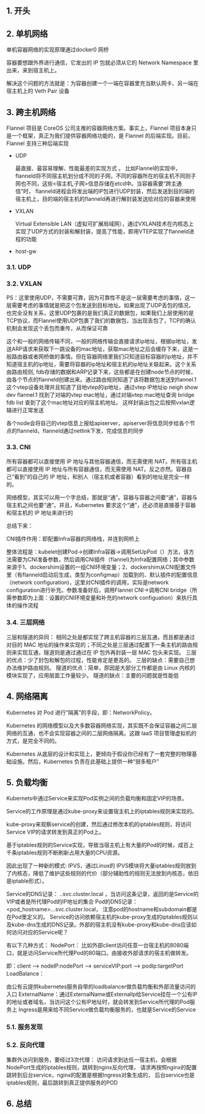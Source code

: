## 1. 开头



## 2. 单机网络

单机容器网络的实现原理通过docker0 网桥

容器要想跟外界进行通信，它发出的 IP 包就必须从它的 Network Namespace 里出来，来到宿主机上。

解决这个问题的方法就是：为容器创建一个一端在容器里充当默认网卡、另一端在宿主机上的 Veth Pair 设备

## 3. 跨主机网络

Flannel 项目是 CoreOS 公司主推的容器网络方案。事实上，Flannel 项目本身只是一个框架，真正为我们提供容器网络功能的，是 Flannel 的后端实现。目前，Flannel 支持三种后端实现

* UDP

  最直接、最容易理解、性能最差的实现方式 。 比如Flannel的实现中，flanneld将不同宿主机划分成不同的子网，不同的容器所在的宿主机不同则子网也不同，这些<宿主机,子网>信息存储在etcd中。当容器需要“跨主通信”时， flanneld进程会将发出端的IP包进行UDP封装，然后发送到目的端的宿主机上，目的端的宿主机的flanneld再进行解封装发送给对应的容器来使用

* VXLAN

  Virtual Extensible LAN（虚拟可扩展局域网），通过VXLAN技术在内核态上实现了UDP方式的封装和解封装，提高了性能，即用VTEP实现了flanneld进程的功能

* host-gw



### 3.1. UDP

### 3.2. VXLAN

PS：这里使用UDP，不需要可靠，因为可靠性不是这一层需要考虑的事情，这一层需要考虑的事情就是把这个包发送到目标地址。如果出现了UDP丢包的情况，也完全没有关系，这里UDP包裹的是我们真正的数据包，如果我们上层使用的是TCP协议，而Flannel使用UDP包裹了我们的数据包，当出现丢包了，TCP的确认机制会发现这个丢包而重传，从而保证可靠



这个和一般的网络传输不同，一般的网络传输会直接请求ip地址，根据ip地址，发送ARP请求来获取下一跳设备的mac地址，获取mac地址之后会缓存下来，这是一般路由器或者网桥做的事情。但在容器网络里我们只知道目标容器的ip地址，并不知道宿主机的ip地址，需要将容器的ip地址和宿主机的ip地址关联起来。这个关系由路由规则, fdb存储的数据和ARP记录下来，这些都是在创建node节点的时候，由各个节点的flanneld创建出来。通过路由规则知道了该将数据包发送到flannel.1这个vtep设备处理并且知道了目地vtep的ip地址，通过vtep IP地址ip neigh show dev flannel.1 找到了对端的vtep mac地址，通过对端vtep mac地址查询 bridge fdb list 查到了这个mac地址对应的宿主机地址。 这样封装出包之后按照vxlan逻辑进行正常发送

各个node会将自己的vtep信息上报给apiserver，apiserver将信息同步给各个节点的flanneld，flanneld通过netlink下发，完成信息的同步

### 3.3. CNI

所有容器都可以直接使用 IP 地址与其他容器通信，而无需使用 NAT。所有宿主机都可以直接使用 IP 地址与所有容器通信，而无需使用 NAT。反之亦然。容器自己“看到”的自己的 IP 地址，和别人（宿主机或者容器）看到的地址是完全一样的。

网络模型，其实可以用一个字总结，那就是“通”。容器与容器之间要“通”，容器与宿主机之间也要“通”。并且，Kubernetes 要求这个“通”，还必须是直接基于容器和宿主机的 IP 地址来进行的

总结下来：

CNI插件作用：即配置Infra容器的网络栈，并连到网桥上

整体流程是：kubelet创建Pod->创建Infra容器->调用SetUpPod（）方法，该方法需要为CNI准备参数，然后调用CNI插件（flannel)为Infra配置网络；其中参数来源于1、dockershim设置的一组CNI环境变量；2、dockershim从CNI配置文件里（有flanneld启动后生成，类型为configmap）加载到的、默认插件的配置信息（network configuration)，这里对CNI插件的调用，实际是network configuration进行补充。参数准备好后，调用Flannel CNI->调用CNI bridge（所需参数即为上面：设置的CNI环境变量和补充的network configuation）来执行具体的操作流程

### 3.4. 三层网络

三层和隧道的异同： 相同之处是都实现了跨主机容器的三层互通，而且都是通过对目的 MAC 地址的操作来实现的；不同之处是三层通过配置下一条主机的路由规则来实现互通，隧道则是通过通过在 IP 包外再封装一层 MAC 包头来实现。 三层的优点：少了封包和解包的过程，性能肯定是更高的。 三层的缺点：需要自己想办法维护路由规则。 隧道的优点：简单，原因是大部分工作都是由 Linux 内核的模块实现了，应用层面工作量较少。 隧道的缺点：主要的问题就是性能低

## 4. 网络隔离

Kubernetes 对 Pod 进行“隔离”的手段，即：NetworkPolicy。


Kubernetes 的网络模型以及大多数容器网络实现，其实既不会保证容器之间二层网络的互通，也不会实现容器之间的二层网络隔离。这跟 IaaS 项目管理虚拟机的方式，是完全不同的。

Kubernetes 从底层的设计和实现上，更倾向于假设你已经有了一套完整的物理基础设施。然后，Kubernetes 负责在此基础上提供一种“弱多租户”

## 5. 负载均衡

Kubernets中通过Service来实现Pod实例之间的负载均衡和固定VIP的场景。 

Service的工作原理是通过kube-proxy来设置宿主机上的iptables规则来实现的。

kube-proxy来观察service的创建，然后通过修改本机的iptables规则，将访问Service VIP的请求转发到真正的Pod上。 

基于iptables规则的Service实现，导致当宿主机上有大量的Pod的时候，成百上千条iptables规则不断刷新占用大量的CPU资源。

因此出现了一种新的模式: IPVS，通过Linux的 IPVS模块将大量iptables规则放到了内核态，降低了维护这些规则的代价（部分辅助性的规则无法放到内核态，依旧是iptable形式）。

 Service的DNS记录： <myservice>.<mynamespace>.svc.cluster.local ，当访问这条记录，返回的是Service的VIP或者是所代理Pod的IP地址的集合 Pod的DNS记录： <pod_hostname>.<subdomain>.<mynamespace>.svc.cluster.local， 注意pod的hostname和subdomain都是在Pod里定义的。 Service的访问依赖宿主机的kube-proxy生成的iptables规则以及kube-dns生成的DNS记录。外部的宿主机没有kube-proxy和kube-dns应该如何访问对应的Service呢？

有以下几种方式： NodePort： 比如外部client访问任意一台宿主机的8080端口，就是访问Service所代理Pod的80端口。由接收外部请求的宿主机做转发。

 即：client --> nodeIP:nodePort --> serviceVIP:port --> podIp:targetPort LoadBalance：

由公有云提供kubernetes服务自带的loadbalancer做负载均衡和外部流量访问的入口 ExternalName：通过ExternalName或ExternalIp给Service挂在一个公有IP的地址或者域名，当访问这个公有IP地址时，就会转发到Service所代理的Pod服务上 Ingress是用来给不同Service做负载均衡服务的，也就是Service的Service

### 5.1. 服务发现

### 5.2. 反向代理

集群外访问到服务，要经过3次代理： 访问请求到达任一宿主机，会根据NodePort生成的iptables规则，跳转到nginx反向代理， 请求再按照nginx的配置跳转到后台service，nginx的配置是根据Ingress对象生成的， 后台service也是iptables规则，最后跳转到真正提供服务的POD

## 6. 总结

